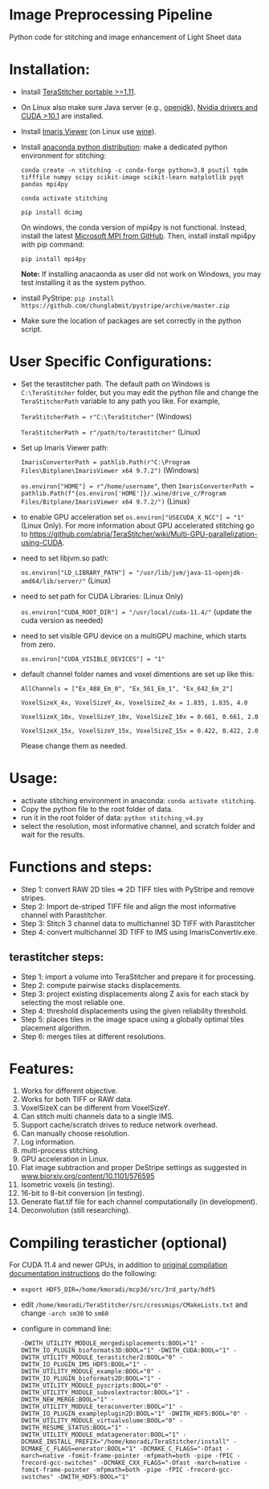 # Image Preprocessing Pipeline
Python code for stitching and image enhancement of Light Sheet data

# Installation:
* Install [TeraStitcher portable >=1.11](https://github.com/abria/TeraStitcher/wiki/Binary-packages).
* On Linux also make sure Java server (e.g., [openjdk](https://openjdk.java.net/install/)), [Nvidia drivers and CUDA >10.1](https://docs.nvidia.com/cuda/cuda-installation-guide-linux/index.html#ubuntu-installation) are installed.
* Install [Imaris Viewer](https://viewer.imaris.com/download/ImarisViewer9_7_2w64.exe) (on Linux use [wine](https://vitux.com/how-to-install-wine-on-ubuntu/)).
* Install [anaconda python distribution](https://www.anaconda.com/products/individual):
   make a dedicated python environment for stitching:

   `conda create -n stitching -c conda-forge python=3.8 psutil tqdm tifffile numpy scipy scikit-image scikit-learn matplotlib pyqt pandas mpi4py`
   
   `conda activate stitching`
    
   `pip install dcimg`
   
   On windows, the conda version of mpi4py is not functional. Instead, install the latest [Microsoft MPI from GitHub](https://github.com/microsoft/Microsoft-MPI). 
   Then, install install mpi4py with pip command:
   
   `pip install mpi4py`
   
   **Note:** If installing anacaonda as user did not work on Windows, you may test installing it as the system python.
* install PyStripe: `pip install https://github.com/chunglabmit/pystripe/archive/master.zip`
* Make sure the location of packages are set correctly in the python script.

# User Specific Configurations:

* Set the terastitcher path. The default path on Windows is `C:\TeraStitcher` folder, but you may edit the python file and change the `TeraStitcherPath` variable to any path you like. For example,

   `TeraStitcherPath = r"C:\TeraStitcher"` (Windows)

   `TeraStitcherPath = r"/path/to/terastitcher"` (Linux)

* Set up Imaris Viewer path:

   `ImarisConverterPath = pathlib.Path(r"C:\Program Files\Bitplane\ImarisViewer x64 9.7.2")` (Windows)

   `os.environ["HOME"] = r"/home/username"`, then `ImarisConverterPath = pathlib.Path(f"{os.environ['HOME']}/.wine/drive_c/Program Files/Bitplane/ImarisViewer x64 9.7.2/")` (Linux)

* to enable GPU acceleration set `os.environ["USECUDA_X_NCC"] = "1"` (Linux Only). For more information about GPU accelerated stitching go to https://github.com/abria/TeraStitcher/wiki/Multi-GPU-parallelization-using-CUDA.
* need to set libjvm.so path:

   `os.environ["LD_LIBRARY_PATH"] = "/usr/lib/jvm/java-11-openjdk-amd64/lib/server/"` (Linux)

* need to set path for CUDA Libraries: (Linux Only)

   `os.environ["CUDA_ROOT_DIR"] = "/usr/local/cuda-11.4/"` (update the cuda version as needed)

* need to set visible GPU device on a multiGPU machine, which starts from zero.

   `os.environ["CUDA_VISIBLE_DEVICES"] = "1"`

* default channel folder names and voxel dimentions are set up like this:

   `AllChannels = ["Ex_488_Em_0", "Ex_561_Em_1", "Ex_642_Em_2"]`

   `VoxelSizeX_4x, VoxelSizeY_4x, VoxelSizeZ_4x = 1.835, 1.835, 4.0`

   `VoxelSizeX_10x, VoxelSizeY_10x, VoxelSizeZ_10x = 0.661, 0.661, 2.0`

   `VoxelSizeX_15x, VoxelSizeY_15x, VoxelSizeZ_15x = 0.422, 0.422, 2.0`

   Please change them as needed.

# Usage:
* activate stitching environment in anaconda: `conda activate stitching`.
* Copy the python file to the root folder of data.
* run it in the root folder of data: `python stitching_v4.py`
* select the resolution, most informative channel, and scratch folder and  wait for the results.

# Functions and steps:
* Step 1: convert RAW 2D tiles => 2D TIFF tiles with PyStripe and remove stripes.
* Step 2: Import de-striped TIFF file and align the most informative channel with Parastitcher.
* Step 3: Stitch 3 channel data to multichannel 3D TIFF with Parastitcher
* Step 4: convert multichannel 3D TIFF to IMS using ImarisConvertiv.exe.

## terastitcher steps:
* Step 1: import a volume into TeraStitcher and prepare it for processing.
* Step 2: compute pairwise stacks displacements.
* Step 3: project existing displacements along Z axis for each stack by selecting the most reliable one.
* Step 4: threshold displacements using the given reliability threshold.
* Step 5: places tiles in the image space using a globally optimal tiles placement algorithm.
* Step 6: merges tiles at different resolutions.

# Features:
1. Works for different objective.
2. Works for both TIFF or RAW data.
3. VoxelSizeX can be different from VoxelSizeY.
4. Can stitch multi channels data to a single IMS.
5. Support cache/scratch drives to reduce network overhead.
6. Can manually choose resolution.
7. Log information.
8. multi-process stitching.
9. GPU acceleration in Linux.
10. Flat image subtraction and proper DeStripe settings as suggested in www.biorxiv.org/content/10.1101/576595
11. Isometric voxels (in testing).
12. 16-bit to 8-bit conversion (in testing).
13. Generate flat.tif file for each channel computationally (in development).
14. Deconvolution (still researching).

# Compiling terasticher (optional)
For CUDA 11.4 and newer GPUs, in addition to [original compilation documentation instructions](https://github.com/abria/TeraStitcher/wiki/Get-and-build-source-code) do the following:

* `export HDF5_DIR=/home/kmoradi/mcp3d/src/3rd_party/hdf5`

* edit `/home/kmoradi/TeraStitcher/src/crossmips/CMakeLists.txt` and change `-arch sm30` to `sm60`

* configure in command line:

   ```
   -DWITH_UTILITY_MODULE_mergedisplacements:BOOL="1" -DWITH_IO_PLUGIN_bioformats3D:BOOL="1" -DWITH_CUDA:BOOL="1" -DWITH_UTILITY_MODULE_terastitcher2:BOOL="0" -DWITH_IO_PLUGIN_IMS_HDF5:BOOL="1" -DWITH_UTILITY_MODULE_example:BOOL="0" -DWITH_IO_PLUGIN_bioformats2D:BOOL="1" -DWITH_UTILITY_MODULE_pyscripts:BOOL="0" -DWITH_UTILITY_MODULE_subvolextractor:BOOL="1" -DWITH_NEW_MERGE:BOOL="1" -DWITH_UTILITY_MODULE_teraconverter:BOOL="1" -DWITH_IO_PLUGIN_exampleplugin2D:BOOL="1" -DWITH_HDF5:BOOL="0" -DWITH_UTILITY_MODULE_virtualvolume:BOOL="0" -DWITH_RESUME_STATUS:BOOL="1" -DWITH_UTILITY_MODULE_mdatagenerator:BOOL="1" -DCMAKE_INSTALL_PREFIX="/home/kmoradi/TeraStitcher/install" -DCMAKE_C_FLAGS=enerator:BOOL="1" -DCMAKE_C_FLAGS="-Ofast -march=native -fomit-frame-pointer -mfpmath=both -pipe -fPIC -frecord-gcc-switches" -DCMAKE_CXX_FLAGS="-Ofast -march=native -fomit-frame-pointer -mfpmath=both -pipe -fPIC -frecord-gcc-switches" -DWITH_HDF5:BOOL="1"
   ```
